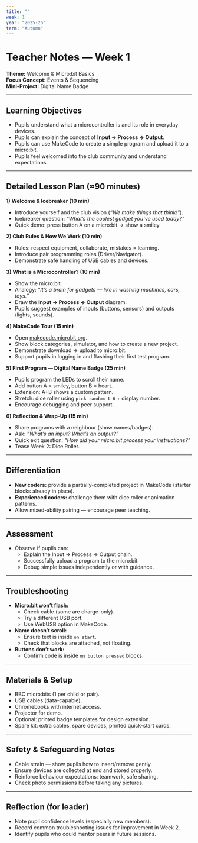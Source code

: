 ```yaml
---
title: ""
week: 1
year: "2025-26"
term: "Autumn"
---
```


# Teacher Notes — Week 1  
**Theme:** Welcome & Micro:bit Basics  
**Focus Concept:** Events & Sequencing  
**Mini-Project:** Digital Name Badge  

---

## Learning Objectives
- Pupils understand what a microcontroller is and its role in everyday devices.  
- Pupils can explain the concept of **Input → Process → Output**.  
- Pupils can use MakeCode to create a simple program and upload it to a micro:bit.  
- Pupils feel welcomed into the club community and understand expectations.  

---

## Detailed Lesson Plan (≈90 minutes)

**1) Welcome & Icebreaker (10 min)**  
- Introduce yourself and the club vision (*“We make things that think!”*).  
- Icebreaker question: *“What’s the coolest gadget you’ve used today?”*  
- Quick demo: press button A on a micro:bit → show a smiley.

**2) Club Rules & How We Work (10 min)**  
- Rules: respect equipment, collaborate, mistakes = learning.  
- Introduce pair programming roles (Driver/Navigator).  
- Demonstrate safe handling of USB cables and devices.

**3) What is a Microcontroller? (10 min)**  
- Show the micro:bit.  
- Analogy: *“It’s a brain for gadgets — like in washing machines, cars, toys.”*  
- Draw the **Input → Process → Output** diagram.  
- Pupils suggest examples of inputs (buttons, sensors) and outputs (lights, sounds).

**4) MakeCode Tour (15 min)**  
- Open [makecode.microbit.org](https://makecode.microbit.org).  
- Show block categories, simulator, and how to create a new project.  
- Demonstrate download → upload to micro:bit.  
- Support pupils in logging in and flashing their first test program.

**5) First Program — Digital Name Badge (25 min)**  
- Pupils program the LEDs to scroll their name.  
- Add button A = smiley, button B = heart.  
- Extension: A+B shows a custom pattern.  
- Stretch: dice roller using `pick random 1–6` + display number.  
- Encourage debugging and peer support.

**6) Reflection & Wrap-Up (15 min)**  
- Share programs with a neighbour (show names/badges).  
- Ask: *“What’s an input? What’s an output?”*  
- Quick exit question: *“How did your micro:bit process your instructions?”*  
- Tease Week 2: Dice Roller.

---

## Differentiation
- **New coders:** provide a partially-completed project in MakeCode (starter blocks already in place).  
- **Experienced coders:** challenge them with dice roller or animation patterns.  
- Allow mixed-ability pairing — encourage peer teaching.  

---

## Assessment
- Observe if pupils can:  
  - Explain the Input → Process → Output chain.  
  - Successfully upload a program to the micro:bit.  
  - Debug simple issues independently or with guidance.  

---

## Troubleshooting
- **Micro:bit won’t flash:**  
  - Check cable (some are charge-only).  
  - Try a different USB port.  
  - Use WebUSB option in MakeCode.  
- **Name doesn’t scroll:**  
  - Ensure text is inside `on start`.  
  - Check that blocks are attached, not floating.  
- **Buttons don’t work:**  
  - Confirm code is inside `on button pressed` blocks.  

---

## Materials & Setup
- BBC micro:bits (1 per child or pair).  
- USB cables (data-capable).  
- Chromebooks with internet access.  
- Projector for demo.  
- Optional: printed badge templates for design extension.  
- Spare kit: extra cables, spare devices, printed quick-start cards.

---

## Safety & Safeguarding Notes
- Cable strain — show pupils how to insert/remove gently.  
- Ensure devices are collected at end and stored properly.  
- Reinforce behaviour expectations: teamwork, safe sharing.  
- Check photo permissions before taking any pictures.

---

## Reflection (for leader)
- Note pupil confidence levels (especially new members).  
- Record common troubleshooting issues for improvement in Week 2.  
- Identify pupils who could mentor peers in future sessions.  
